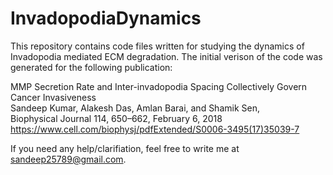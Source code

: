 # InvadopodiaDynamics

This repository contains code files written for studying the dynamics of Invadopodia mediated ECM degradation. The initial verison of the code was generated for the following publication:

MMP Secretion Rate and Inter-invadopodia Spacing Collectively Govern Cancer Invasiveness <br>
Sandeep Kumar, Alakesh Das, Amlan Barai, and Shamik Sen, <br>
Biophysical Journal 114, 650–662, February 6, 2018 <br>
https://www.cell.com/biophysj/pdfExtended/S0006-3495(17)35039-7 <br>


If you need any help/clarifiation, feel free to write me at sandeep25789@gmail.com.
